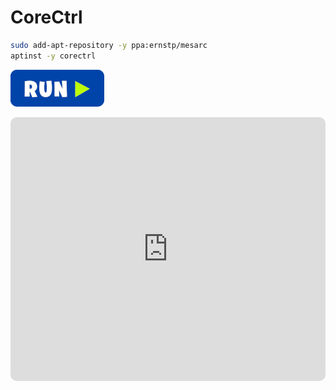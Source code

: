 # CoreCtrl
```bash
sudo add-apt-repository -y ppa:ernstp/mesarc
aptinst -y corectrl
```
[![bashrun](../images/bashrun.png)](br:corectrl)

<iframe
    width="100%"
    height="422"
    src="https://www.youtube.com/embed/6uchS6OiwiU"
    frameborder="0"
    allow="accelerometer; autoplay; encrypted-media; gyroscope; picture-in-picture"
    allowfullscreen
    style="border-radius: 10px;"
></iframe>